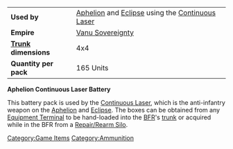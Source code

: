 |                                           |                                                                                                                                |
| ----------------------------------------- | ------------------------------------------------------------------------------------------------------------------------------ |
| **Used by**                               | [Aphelion](/Aphelion "wikilink") and [Eclipse](/Eclipse "wikilink") using the [Continuous Laser](/Continuous_Laser "wikilink") |
| **Empire**                                | [Vanu Sovereignty](/Vanu_Sovereignty "wikilink")                                                                               |
| **[Trunk](/Trunk "wikilink") dimensions** | 4x4                                                                                                                            |
| **Quantity per pack**                     | 165 Units                                                                                                                      |

**Aphelion Continuous Laser Battery**

This battery pack is used by the [Continuous
Laser](/Continuous_Laser "wikilink"), which is the anti-infantry weapon
on the [Aphelion](/Aphelion "wikilink") and
[Eclipse](/Eclipse "wikilink"). The boxes can be obtained from any
[Equipment Terminal](/Equipment_Terminal "wikilink") to be hand-loaded
into the [BFR](/BFR "wikilink")'s [trunk](/trunk "wikilink") or acquired
while in the BFR from a [Repair/Rearm
Silo](/Repair/Rearm_Silo "wikilink").

[Category:Game Items](/Category:Game_Items "wikilink")
[Category:Ammunition](/Category:Ammunition "wikilink")
